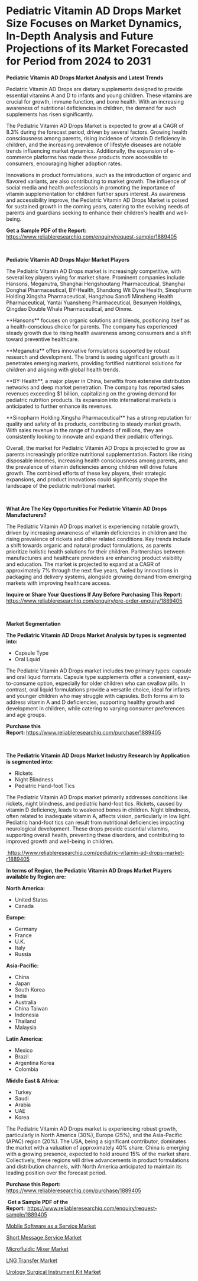 <p><h1>Pediatric Vitamin AD Drops Market Size Focuses on Market Dynamics, In-Depth Analysis and Future Projections of its Market Forecasted for Period from 2024 to 2031</h1></p><p><strong>Pediatric Vitamin AD Drops Market Analysis and Latest Trends</strong></p>
<p><p>Pediatric Vitamin AD Drops are dietary supplements designed to provide essential vitamins A and D to infants and young children. These vitamins are crucial for growth, immune function, and bone health. With an increasing awareness of nutritional deficiencies in children, the demand for such supplements has risen significantly.</p><p>The Pediatric Vitamin AD Drops Market is expected to grow at a CAGR of 8.3% during the forecast period, driven by several factors. Growing health consciousness among parents, rising incidence of vitamin D deficiency in children, and the increasing prevalence of lifestyle diseases are notable trends influencing market dynamics. Additionally, the expansion of e-commerce platforms has made these products more accessible to consumers, encouraging higher adoption rates.</p><p>Innovations in product formulations, such as the introduction of organic and flavored variants, are also contributing to market growth. The influence of social media and health professionals in promoting the importance of vitamin supplementation for children further spurs interest. As awareness and accessibility improve, the Pediatric Vitamin AD Drops Market is poised for sustained growth in the coming years, catering to the evolving needs of parents and guardians seeking to enhance their children's health and well-being.</p></p>
<p><strong>Get a Sample PDF of the Report:&nbsp;</strong> <a href="https://www.reliableresearchiq.com/enquiry/request-sample/1889405?utm_campaign=1136&utm_medium=2&utm_source=Github&utm_content=ia&utm_term=24102024&utm_id=pediatric-vitamin-ad-drops">https://www.reliableresearchiq.com/enquiry/request-sample/1889405</a></p>
<p>&nbsp;</p>
<p><strong>Pediatric Vitamin AD Drops Major Market Players</strong></p>
<p><p>The Pediatric Vitamin AD Drops market is increasingly competitive, with several key players vying for market share. Prominent companies include Hansons, Meganutra, Shanghai Hengshoutang Pharmaceutical, Shanghai Donghai Pharmaceutical, BY-Health, Shandong Wit Dyne Health, Sinopharm Holding Xingsha Pharmaceutical, Hangzhou Sanofi Minsheng Health Pharmaceutical, Yantai Yuansheng Pharmaceutical, Besunyen Holdings, Qingdao Double Whale Pharmaceutical, and Oinme. </p><p>**Hansons** focuses on organic solutions and blends, positioning itself as a health-conscious choice for parents. The company has experienced steady growth due to rising health awareness among consumers and a shift toward preventive healthcare.</p><p>**Meganutra** offers innovative formulations supported by robust research and development. The brand is seeing significant growth as it penetrates emerging markets, providing fortified nutritional solutions for children and aligning with global health trends.</p><p>**BY-Health**, a major player in China, benefits from extensive distribution networks and deep market penetration. The company has reported sales revenues exceeding $1 billion, capitalizing on the growing demand for pediatric nutrition products. Its expansion into international markets is anticipated to further enhance its revenues.</p><p>**Sinopharm Holding Xingsha Pharmaceutical** has a strong reputation for quality and safety of its products, contributing to steady market growth. With sales revenue in the range of hundreds of millions, they are consistently looking to innovate and expand their pediatric offerings.</p><p>Overall, the market for Pediatric Vitamin AD Drops is projected to grow as parents increasingly prioritize nutritional supplementation. Factors like rising disposable incomes, increasing health consciousness among parents, and the prevalence of vitamin deficiencies among children will drive future growth. The combined efforts of these key players, their strategic expansions, and product innovations could significantly shape the landscape of the pediatric nutritional market.</p></p>
<p>&nbsp;</p>
<p><strong>What Are The Key Opportunities For Pediatric Vitamin AD Drops Manufacturers?</strong></p>
<p><p>The Pediatric Vitamin AD Drops market is experiencing notable growth, driven by increasing awareness of vitamin deficiencies in children and the rising prevalence of rickets and other related conditions. Key trends include a shift towards organic and natural product formulations, as parents prioritize holistic health solutions for their children. Partnerships between manufacturers and healthcare providers are enhancing product visibility and education. The market is projected to expand at a CAGR of approximately 7% through the next five years, fueled by innovations in packaging and delivery systems, alongside growing demand from emerging markets with improving healthcare access.</p></p>
<p><strong>Inquire or Share Your Questions If Any Before Purchasing This Report:</strong> <a href="https://www.reliableresearchiq.com/enquiry/pre-order-enquiry/1889405?utm_campaign=1136&utm_medium=2&utm_source=Github&utm_content=ia&utm_term=24102024&utm_id=pediatric-vitamin-ad-drops">https://www.reliableresearchiq.com/enquiry/pre-order-enquiry/1889405</a></p>
<p>&nbsp;</p>
<p><strong>Market Segmentation</strong></p>
<p><strong>The Pediatric Vitamin AD Drops Market Analysis by types is segmented into:</strong></p>
<p><ul><li>Capsule Type</li><li>Oral Lquid</li></ul></p>
<p><p>The Pediatric Vitamin AD Drops market includes two primary types: capsule and oral liquid formats. Capsule type supplements offer a convenient, easy-to-consume option, especially for older children who can swallow pills. In contrast, oral liquid formulations provide a versatile choice, ideal for infants and younger children who may struggle with capsules. Both forms aim to address vitamin A and D deficiencies, supporting healthy growth and development in children, while catering to varying consumer preferences and age groups.</p></p>
<p><strong>Purchase this Report:&nbsp;</strong><a href="https://www.reliableresearchiq.com/purchase/1889405?utm_campaign=1136&utm_medium=2&utm_source=Github&utm_content=ia&utm_term=24102024&utm_id=pediatric-vitamin-ad-drops">https://www.reliableresearchiq.com/purchase/1889405</a></p>
<p>&nbsp;</p>
<p><strong>The Pediatric Vitamin AD Drops Market Industry Research by Application is segmented into:</strong></p>
<p><ul><li>Rickets</li><li>Night Blindness</li><li>Pediatric Hand-foot Tics</li></ul></p>
<p><p>The Pediatric Vitamin AD Drops market primarily addresses conditions like rickets, night blindness, and pediatric hand-foot tics. Rickets, caused by vitamin D deficiency, leads to weakened bones in children. Night blindness, often related to inadequate vitamin A, affects vision, particularly in low light. Pediatric hand-foot tics can result from nutritional deficiencies impacting neurological development. These drops provide essential vitamins, supporting overall health, preventing these disorders, and contributing to improved growth and well-being in children.</p></p>
<p><a href="https://www.reliableresearchiq.com/pediatric-vitamin-ad-drops-market-r1889405?utm_campaign=1136&utm_medium=2&utm_source=Github&utm_content=ia&utm_term=24102024&utm_id=pediatric-vitamin-ad-drops">&nbsp;https://www.reliableresearchiq.com/pediatric-vitamin-ad-drops-market-r1889405</a></p>
<p><strong>In terms of Region, the Pediatric Vitamin AD Drops Market Players available by Region are:</strong></p>
<p>
    <p> <strong> North America: </strong>
        <ul>
            <li>United States</li>
            <li>Canada</li>
        </ul>
        </p> 
    <p> <strong> Europe: </strong>
        <ul>
            <li>Germany</li>
            <li>France</li>
            <li>U.K.</li>
            <li>Italy</li>
            <li>Russia</li>
        </ul>
        </p> 
    <p> <strong> Asia-Pacific: </strong>
        <ul>
            <li>China</li>
            <li>Japan</li>
            <li>South Korea</li>
            <li>India</li>
            <li>Australia</li>
            <li>China Taiwan</li>
            <li>Indonesia</li>
            <li>Thailand</li>
            <li>Malaysia</li>
        </ul>
        </p> 
    <p> <strong> Latin America: </strong>
        <ul>
            <li>Mexico</li>
            <li>Brazil</li>
            <li>Argentina Korea</li>
            <li>Colombia</li>
        </ul>
        </p> 
    <p> <strong> Middle East & Africa: </strong>
        <ul>
            <li>Turkey</li>
            <li>Saudi</li>
            <li>Arabia</li>
            <li>UAE</li>
            <li>Korea</li>
        </ul>
    </p>
    </p>
<p><p>The Pediatric Vitamin AD Drops market is experiencing robust growth, particularly in North America (30%), Europe (25%), and the Asia-Pacific (APAC) region (20%). The USA, being a significant contributor, dominates the market with a valuation of approximately 40% share. China is emerging with a growing presence, expected to hold around 15% of the market share. Collectively, these regions will drive advancements in product formulations and distribution channels, with North America anticipated to maintain its leading position over the forecast period.</p></p>
<p><strong>Purchase this Report: </strong><a href="https://www.reliableresearchiq.com/purchase/1889405?utm_campaign=1136&utm_medium=2&utm_source=Github&utm_content=ia&utm_term=24102024&utm_id=pediatric-vitamin-ad-drops">https://www.reliableresearchiq.com/purchase/1889405</a></p>
<p>&nbsp;<strong>Get a Sample PDF of the Report:&nbsp;&nbsp;</strong><a href="https://www.reliableresearchiq.com/enquiry/request-sample/1889405?utm_campaign=1136&utm_medium=2&utm_source=Github&utm_content=ia&utm_term=24102024&utm_id=pediatric-vitamin-ad-drops">https://www.reliableresearchiq.com/enquiry/request-sample/1889405</a></p>
<p><strong></strong></p>
<p><p><a href="https://www.linkedin.com/pulse/evolution-mobile-software-service-market-key-shifts-from-2aocf?utm_campaign=1136&utm_medium=2&utm_source=Github&utm_content=ia&utm_term=24102024&utm_id=pediatric-vitamin-ad-drops">Mobile Software as a Service Market</a></p><p><a href="https://github.com/graciah1naze/Market-Research-Report-List-1/blob/main/short-message-service-market.md?utm_campaign=1136&utm_medium=2&utm_source=Github&utm_content=ia&utm_term=24102024&utm_id=pediatric-vitamin-ad-drops">Short Message Service Market</a></p><p><a href="https://issuu.com/reportprime-2/docs/microfluidic-mixer-market-size-2030_446d3092c628da?utm_campaign=1136&utm_medium=2&utm_source=Github&utm_content=ia&utm_term=24102024&utm_id=pediatric-vitamin-ad-drops">Microfluidic Mixer Market</a></p><p><a href="https://www.linkedin.com/pulse/global-lng-transfer-market-comprehensive-analysis-size-share-xayif?utm_campaign=1136&utm_medium=2&utm_source=Github&utm_content=ia&utm_term=24102024&utm_id=pediatric-vitamin-ad-drops">LNG Transfer Market</a></p><p><a href="https://github.com/bricelanl8g/Market-Research-Report-List-1/blob/main/urology-surgical-instrument-kit-market.md?utm_campaign=1136&utm_medium=2&utm_source=Github&utm_content=ia&utm_term=24102024&utm_id=pediatric-vitamin-ad-drops">Urology Surgical Instrument Kit Market</a></p></p>